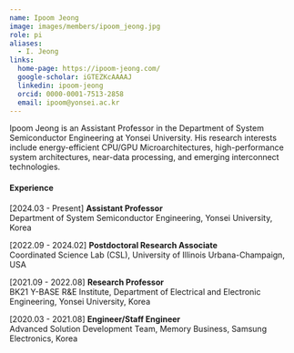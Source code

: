 ```yaml
---
name: Ipoom Jeong
image: images/members/ipoom_jeong.jpg
role: pi
aliases:
  - I. Jeong
links:
  home-page: https://ipoom-jeong.com/
  google-scholar: iGTEZKcAAAAJ
  linkedin: ipoom-jeong
  orcid: 0000-0001-7513-2858
  email: ipoom@yonsei.ac.kr
---
```


Ipoom Jeong is an Assistant Professor in the Department of System Semiconductor Engineering at Yonsei University. His research interests include energy-efficient CPU/GPU Microarchitectures, high-performance system architectures, near-data processing, and emerging interconnect technologies.

<!--
He earned his Ph.D. degree from the Department of Electrical and Electronic Engineering at Yonsei University in 2020. His research expertise encompasses roles such as a Hardware Engineer in the Memory Business division at Samsung Electronics (2020-2021), a Research Professor in the School of Electrical and Electronic Engineering at Yonsei University (2021-2022), and a Postdoctoral Research Associate at the University of Illinois Urbana-Champaign (2022-2024).
-->

#### **Experience**

[2024.03 - Present] **Assistant Professor**<br> 
Department of System Semiconductor Engineering, Yonsei University, Korea

[2022.09 - 2024.02] **Postdoctoral Research Associate**<br>
Coordinated Science Lab (CSL), University of Illinois Urbana-Champaign, USA

[2021.09 - 2022.08] **Research Professor**<br>
BK21 Y-BASE R&E Institute, Department of Electrical and Electronic Engineering, Yonsei University, Korea

[2020.03 - 2021.08] **Engineer/Staff Engineer**<br>
Advanced Solution Development Team, Memory Business, Samsung Electronics, Korea
